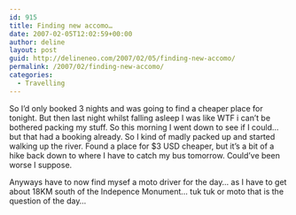 ```yaml
---
id: 915
title: Finding new accomo…
date: 2007-02-05T12:02:59+00:00
author: deline
layout: post
guid: http://delineneo.com/2007/02/05/finding-new-accomo/
permalink: /2007/02/finding-new-accomo/
categories:
  - Travelling
---
```

So I&#8217;d only booked 3 nights and was going to find a cheaper place for tonight. But then last night whilst falling asleep I was like WTF i can&#8217;t be bothered packing my stuff. So this morning I went down to see if I could&#8230; but that had a booking already. So I kind of madly packed up and started walking up the river. Found a place for $3 USD cheaper, but it&#8217;s a bit of a hike back down to where I have to catch my bus tomorrow. Could&#8217;ve been worse I suppose.

Anyways have to now find mysef a moto driver for the day&#8230; as I have to get about 18KM south of the Indepence Monument&#8230; tuk tuk or moto that is the question of the day&#8230;
